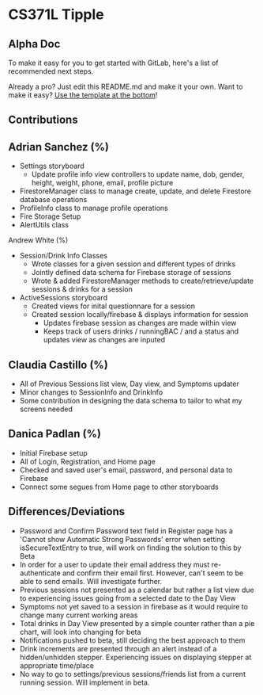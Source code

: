 # CS371L Tipple



## Alpha Doc

To make it easy for you to get started with GitLab, here's a list of recommended next steps.

Already a pro? Just edit this README.md and make it your own. Want to make it easy? [Use the template at the bottom](#editing-this-readme)!

## Contributions

Adrian Sanchez (%)
-
- Settings storyboard
  - Update profile info view controllers to update name, dob, gender, height, weight, phone, email, profile picture
- FirestoreManager class to manage create, update, and delete Firestore database operations
- ProfileInfo class to manage profile operations
- Fire Storage Setup
- AlertUtils class

Andrew White (%)
- Session/Drink Info Classes
  - Wrote classes for a given session and different types of drinks
  - Jointly defined data schema for Firebase storage of sessions
  - Wrote & added FirestoreManager methods to create/retrieve/update sessions & drinks for a session
- ActiveSessions storyboard
  - Created views for inital questionnare for a session 
  - Created session locally/firebase & displays information for session
    - Updates firebase session as changes are made within view
    - Keeps track of users drinks / runningBAC / and a status and updates view as changes are inputed

Claudia Castillo (%)
-
- All of Previous Sessions list view, Day view, and Symptoms updater
- Minor changes to SessionInfo and DrinkInfo
- Some contribution in designing the data schema to tailor to what my screens needed

Danica Padlan (%)
-
- Initial Firebase setup
- All of Login, Registration, and Home page
- Checked and saved user's email, password, and personal data to Firebase
- Connect some segues from Home page to other storyboards



## Differences/Deviations
- Password and Confirm Password text field in Register page has a 
'Cannot show Automatic Strong Passwords' error when setting isSecureTextEntry to true, will work on finding the solution to this by Beta
- In order for a user to update their email address they must re-authenticate and confirm their email first. However, can't seem to be able to send emails. Will investigate further. 
- Previous sessions not presented as a calendar but rather a list view due to experiencing issues going from a selected date to the Day View
- Symptoms not yet saved to a session in firebase as it would require to change many current working areas
- Total drinks in Day View presented by a simple counter rather than a pie chart, will look into changing for beta
- Notifications pushed to beta, still deciding the best approach to them
- Drink increments are presented through an alert instead of a hidden/unhidden stepper. Experiencing issues on displaying stepper at appropriate time/place
- No way to go to settings/previous sessions/friends list from a current running session. Will implement in beta.


